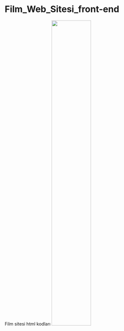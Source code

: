 # Film_Web_Sitesi_front-end
Film sitesi html kodları
<img src="https://github.com/KadirShn/Film_Web_Sitesi_front-end/blob/main/Hafiza-Oyun_gif_1.gif" width="50%" height="50%"/>
